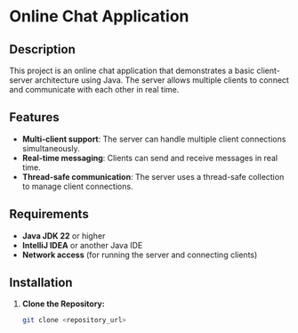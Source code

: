 # Online Chat Application

## Description

This project is an online chat application that demonstrates a basic client-server architecture using Java. The server allows multiple clients to connect and communicate with each other in real time.

## Features

- **Multi-client support**: The server can handle multiple client connections simultaneously.
- **Real-time messaging**: Clients can send and receive messages in real time.
- **Thread-safe communication**: The server uses a thread-safe collection to manage client connections.

## Requirements

- **Java JDK 22** or higher
- **IntelliJ IDEA** or another Java IDE
- **Network access** (for running the server and connecting clients)

## Installation

1. **Clone the Repository:**
   ```bash
   git clone <repository_url>

